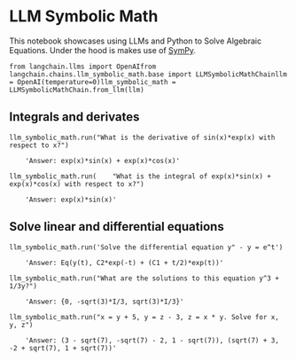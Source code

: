 LLM Symbolic Math
=================

This notebook showcases using LLMs and Python to Solve Algebraic Equations. Under the hood is makes use of [SymPy](https://www.sympy.org/en/index.html).

    from langchain.llms import OpenAIfrom langchain.chains.llm_symbolic_math.base import LLMSymbolicMathChainllm = OpenAI(temperature=0)llm_symbolic_math = LLMSymbolicMathChain.from_llm(llm)

Integrals and derivates[​](#integrals-and-derivates "Direct link to Integrals and derivates")
---------------------------------------------------------------------------------------------

    llm_symbolic_math.run("What is the derivative of sin(x)*exp(x) with respect to x?")

        'Answer: exp(x)*sin(x) + exp(x)*cos(x)'

    llm_symbolic_math.run(    "What is the integral of exp(x)*sin(x) + exp(x)*cos(x) with respect to x?")

        'Answer: exp(x)*sin(x)'

Solve linear and differential equations[​](#solve-linear-and-differential-equations "Direct link to Solve linear and differential equations")
---------------------------------------------------------------------------------------------------------------------------------------------

    llm_symbolic_math.run('Solve the differential equation y" - y = e^t')

        'Answer: Eq(y(t), C2*exp(-t) + (C1 + t/2)*exp(t))'

    llm_symbolic_math.run("What are the solutions to this equation y^3 + 1/3y?")

        'Answer: {0, -sqrt(3)*I/3, sqrt(3)*I/3}'

    llm_symbolic_math.run("x = y + 5, y = z - 3, z = x * y. Solve for x, y, z")

        'Answer: (3 - sqrt(7), -sqrt(7) - 2, 1 - sqrt(7)), (sqrt(7) + 3, -2 + sqrt(7), 1 + sqrt(7))'